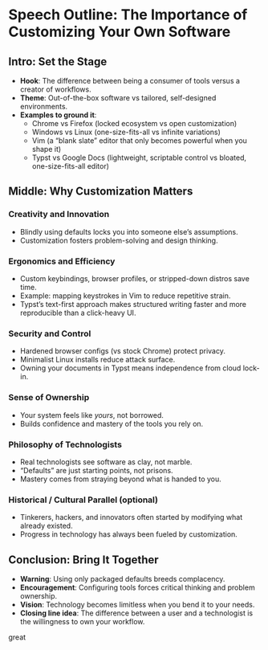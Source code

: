 # Speech Outline: The Importance of Customizing Your Own Software

## Intro: Set the Stage

- **Hook**: The difference between being a consumer of tools versus a creator of workflows.  
- **Theme**: Out-of-the-box software vs tailored, self-designed environments.  
- **Examples to ground it**:  
  - Chrome vs Firefox (locked ecosystem vs open customization)  
  - Windows vs Linux (one-size-fits-all vs infinite variations)  
  - Vim (a “blank slate” editor that only becomes powerful when you shape it)  
  - Typst vs Google Docs (lightweight, scriptable control vs bloated, one-size-fits-all editor)
  
## Middle: Why Customization Matters

### Creativity and Innovation
- Blindly using defaults locks you into someone else’s assumptions.  
- Customization fosters problem-solving and design thinking.  

### Ergonomics and Efficiency
- Custom keybindings, browser profiles, or stripped-down distros save time.  
- Example: mapping keystrokes in Vim to reduce repetitive strain.  
- Typst’s text-first approach makes structured writing faster and more reproducible than a click-heavy UI.  

### Security and Control
- Hardened browser configs (vs stock Chrome) protect privacy.  
- Minimalist Linux installs reduce attack surface.  
- Owning your documents in Typst means independence from cloud lock-in.  

### Sense of Ownership
- Your system feels like *yours*, not borrowed.  
- Builds confidence and mastery of the tools you rely on.  

### Philosophy of Technologists
- Real technologists see software as clay, not marble.  
- “Defaults” are just starting points, not prisons.  
- Mastery comes from straying beyond what is handed to you.  

### Historical / Cultural Parallel (optional)
- Tinkerers, hackers, and innovators often started by modifying what already existed.  
- Progress in technology has always been fueled by customization.  

## Conclusion: Bring It Together

- **Warning**: Using only packaged defaults breeds complacency.  
- **Encouragement**: Configuring tools forces critical thinking and problem ownership.  
- **Vision**: Technology becomes limitless when you bend it to your needs.  
- **Closing line idea**: The difference between a user and a technologist is the willingness to own your workflow.  

great
